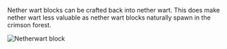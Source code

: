 Nether wart blocks can be crafted back into nether wart. This does make nether wart less valuable as nether wart blocks naturally spawn in the crimson forest.

![Netherwart block](https://github.com/VanillaChai/chocolate-tweaks/blob/main/Unpackable%20Nether%20Wart%20Block/Netherwart%20block.png)
